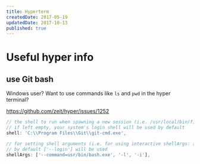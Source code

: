 ```yaml
---
title: Hyperterm
createdDate: 2017-05-19
updatedDate: 2017-10-13
published: true
---
```


# Useful hyper info

## use Git bash

Windows user? Want to use commands like `ls` and `pwd` in the hyper
terminal?

https://github.com/zeit/hyper/issues/1252

```javascript
// the shell to run when spawning a new session (i.e. /usr/local/bin/fish)
// if left empty, your system's login shell will be used by default
shell: 'C:\\Program Files\\Git\\git-cmd.exe',

// for setting shell arguments (i.e. for using interactive shellArgs: ['-i'])
// by default ['--login'] will be used
shellArgs: ['--command=usr/bin/bash.exe', '-l', '-i'],
```
